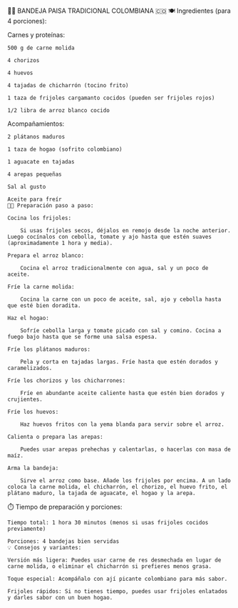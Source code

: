 🥩🥚 BANDEJA PAISA TRADICIONAL COLOMBIANA 🇨🇴
🍽️ Ingredientes (para 4 porciones):

Carnes y proteínas:

    500 g de carne molida

    4 chorizos

    4 huevos

    4 tajadas de chicharrón (tocino frito)

    1 taza de frijoles cargamanto cocidos (pueden ser frijoles rojos)

    1/2 libra de arroz blanco cocido

Acompañamientos:

    2 plátanos maduros

    1 taza de hogao (sofrito colombiano)

    1 aguacate en tajadas

    4 arepas pequeñas

    Sal al gusto

    Aceite para freír
    👨‍🍳 Preparación paso a paso:

    Cocina los frijoles:

        Si usas frijoles secos, déjalos en remojo desde la noche anterior. Luego cocínalos con cebolla, tomate y ajo hasta que estén suaves (aproximadamente 1 hora y media).

    Prepara el arroz blanco:

        Cocina el arroz tradicionalmente con agua, sal y un poco de aceite.

    Fríe la carne molida:

        Cocina la carne con un poco de aceite, sal, ajo y cebolla hasta que esté bien doradita.

    Haz el hogao:

        Sofríe cebolla larga y tomate picado con sal y comino. Cocina a fuego bajo hasta que se forme una salsa espesa.

    Fríe los plátanos maduros:

        Pela y corta en tajadas largas. Fríe hasta que estén dorados y caramelizados.

    Fríe los chorizos y los chicharrones:

        Fríe en abundante aceite caliente hasta que estén bien dorados y crujientes.

    Fríe los huevos:

        Haz huevos fritos con la yema blanda para servir sobre el arroz.

    Calienta o prepara las arepas:

        Puedes usar arepas prehechas y calentarlas, o hacerlas con masa de maíz.

    Arma la bandeja:

        Sirve el arroz como base. Añade los frijoles por encima. A un lado coloca la carne molida, el chicharrón, el chorizo, el huevo frito, el plátano maduro, la tajada de aguacate, el hogao y la arepa.

⏱️ Tiempo de preparación y porciones:

    Tiempo total: 1 hora 30 minutos (menos si usas frijoles cocidos previamente)

    Porciones: 4 bandejas bien servidas
    💡 Consejos y variantes:

    Versión más ligera: Puedes usar carne de res desmechada en lugar de carne molida, o eliminar el chicharrón si prefieres menos grasa.

    Toque especial: Acompáñalo con ají picante colombiano para más sabor.

    Frijoles rápidos: Si no tienes tiempo, puedes usar frijoles enlatados y darles sabor con un buen hogao.